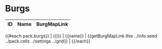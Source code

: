 # Burgs

| ID  | Name | BurgMapLink |
| --- | ---- | ----------- |
{{#each pack.burgs}}
| {{i}} | {{name}} |  {{getBurgMapLink this ../info.seed ../pack.cells ../settings ../grid}} | 
{{/each}}
